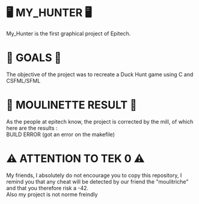 <H1>🖥️ MY_HUNTER 🖥️</H1>
My_Hunter is the first graphical project of Epitech.

<H1>🎯 GOALS 🎯</H1>
The objective of the project was to recreate a Duck Hunt game using C and CSFML/SFML <br>

<H1>🤖 MOULINETTE RESULT 🤖</H1>
As the people at epitech know, the project is corrected by the mill, of which here are the results : <br>
BUILD ERROR (got an error on the makefile) <br>

<H1>⚠️ ATTENTION TO TEK 0 ⚠️</H1>
My friends, I absolutely do not encourage you to copy this repository, I remind you that any cheat will be detected by our friend the "moulitriche" and that you therefore risk a -42. <br>
Also my project is not norme freindly <br>
